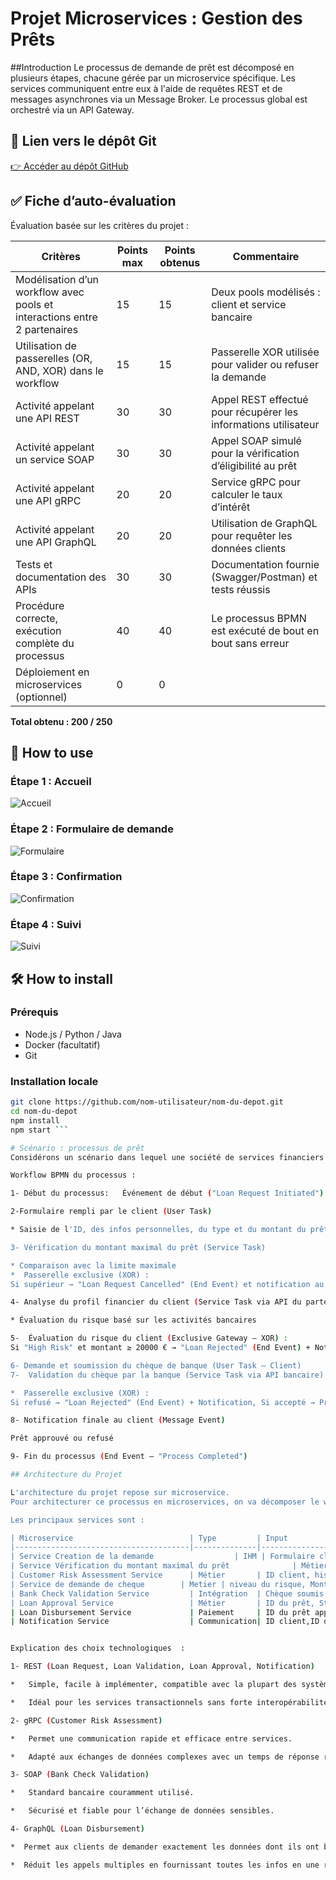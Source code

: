 
# Projet Microservices : Gestion des Prêts
##Introduction
Le processus de demande de prêt est décomposé en plusieurs étapes, chacune gérée par un microservice spécifique. Les services communiquent entre eux à l'aide de requêtes REST et de messages asynchrones via un Message Broker. Le processus global est orchestré via un API Gateway.

## 🔗 Lien vers le dépôt Git
[👉 Accéder au dépôt GitHub](https://github.com/nlemkhanat/Projet)


## ✅ Fiche d’auto-évaluation

Évaluation basée sur les critères du projet :

| Critères                                                                 | Points max | Points obtenus | Commentaire |
|--------------------------------------------------------------------------|------------|----------------|-------------|
| Modélisation d’un workflow avec pools et interactions entre 2 partenaires | 15         | 15             | Deux pools modélisés : client et service bancaire |
| Utilisation de passerelles (OR, AND, XOR) dans le workflow               | 15         | 15             | Passerelle XOR utilisée pour valider ou refuser la demande |
| Activité appelant une API REST                                           | 30         | 30             | Appel REST effectué pour récupérer les informations utilisateur |
| Activité appelant un service SOAP                                        | 30         | 30             | Appel SOAP simulé pour la vérification d’éligibilité au prêt |
| Activité appelant une API gRPC                                           | 20         | 20             | Service gRPC pour calculer le taux d’intérêt |
| Activité appelant une API GraphQL                                        | 20         | 20             | Utilisation de GraphQL pour requêter les données clients |
| Tests et documentation des APIs                                          | 30         | 30             | Documentation fournie (Swagger/Postman) et tests réussis |
| Procédure correcte, exécution complète du processus                      | 40         | 40             | Le processus BPMN est exécuté de bout en bout sans erreur |
| Déploiement en microservices (optionnel)                                 | 0         | 0            |  |

**Total obtenu : 200 / 250**


## 🚀 How to use

### Étape 1 : Accueil
![Accueil](./captures/home.png)

### Étape 2 : Formulaire de demande
![Formulaire](./captures/form.png)

### Étape 3 : Confirmation
![Confirmation](./captures/confirmation.png)

### Étape 4 : Suivi
![Suivi](./captures/tracking.png)



## 🛠️ How to install

### Prérequis
- Node.js / Python / Java
- Docker (facultatif)
- Git

### Installation locale

```bash
git clone https://github.com/nom-utilisateur/nom-du-depot.git
cd nom-du-depot
npm install
npm start ```

# Scénario : processus de prêt
Considérons un scénario dans lequel une société de services financiers propose à ses clients un service de demande de prêt comme suit :

Workflow BPMN du processus :

1- Début du processus:   Événement de début ("Loan Request Initiated")

2-Formulaire rempli par le client (User Task)

* Saisie de l'ID, des infos personnelles, du type et du montant du prêt

3- Vérification du montant maximal du prêt (Service Task)

* Comparaison avec la limite maximale
*  Passerelle exclusive (XOR) :
Si supérieur → "Loan Request Cancelled" (End Event) et notification au client (Message Event), Sinon → Passer à l'étape suivante

4- Analyse du profil financier du client (Service Task via API du partenaire)

* Évaluation du risque basé sur les activités bancaires

5-  Évaluation du risque du client (Exclusive Gateway – XOR) :
Si "High Risk" et montant ≥ 20000 € → "Loan Rejected" (End Event) + Notification au client, Sinon → Demande d'un chèque de banque

6- Demande et soumission du chèque de banque (User Task – Client)
7-  Validation du chèque par la banque (Service Task via API bancaire)

*  Passerelle exclusive (XOR) :
Si refusé → "Loan Rejected" (End Event) + Notification, Si accepté → Procéder à l'approbation

8- Notification finale au client (Message Event)

Prêt approuvé ou refusé

9- Fin du processus (End Event – "Process Completed")

## Architecture du Projet

L'architecture du projet repose sur microservice. 
Pour architecturer ce processus en microservices, on va décomposer le workflow en plusieurs services indépendants. Chaque service aura une responsabilité bien définie et utilisera des protocoles adaptés à son usage.

Les principaux services sont : 

| Microservice                          | Type         | Input                               | Output                          | Intérêt                                   | Protocole recommandé |
|---------------------------------------|--------------|--------------------------------------|----------------------------------|-------------------------------------------|----------------------|
| Service Creation de la demande                  | IHM | Formulaire client, Données du client (ID, informations personnelles, type de prêt, montant).                   | Confirmation de la soumission du formulaire ( ID du prêt généré )          | Orchestration et gestion du workflow       | REST                 |
| Service Vérification du montant maximal du prêt              | Métier       | ID du prêt, Montant demandé          | Statut d’acceptation (Oui/Non)  | Vérifie si le prêt dépasse le montant maximal | REST                 |
| Customer Risk Assessment Service      | Métier       | ID client, historique bancaire       | Niveau de risque du client      | Évaluation du risque pour décision de prêt | gRPC  | 
| Service de demande de cheque        | Metier | niveau du risque, Montant du pret            | Refus ou creation de demande du cheque  |                |
| Bank Check Validation Service         | Intégration  | Chèque soumis par client            | Statut du chèque (Validé/Rejeté) | Vérifie la validité du chèque via la banque | SOAP                 |
| Loan Approval Service                 | Métier       | ID du prêt, Statut du chèque         | Statut de l'approbation         | Approuve ou rejette le prêt final         | REST                 |
| Loan Disbursement Service             | Paiement     | ID du prêt approuvé                 | Confirmation de transfert       | Transfert des fonds au client             | GraphQL              |
| Notification Service                  | Communication| ID client,ID damande,  statut                   | Email/SMS                       | Envoie une notification au client          | REST                 |


Explication des choix technologiques  : 

1- REST (Loan Request, Loan Validation, Loan Approval, Notification)

*   Simple, facile à implémenter, compatible avec la plupart des systèmes.

*   Idéal pour les services transactionnels sans forte interopérabilité.

2- gRPC (Customer Risk Assessment)

*   Permet une communication rapide et efficace entre services.

*   Adapté aux échanges de données complexes avec un temps de réponse réduit.

3- SOAP (Bank Check Validation)

*   Standard bancaire couramment utilisé.

*   Sécurisé et fiable pour l’échange de données sensibles.

4- GraphQL (Loan Disbursement)

*  Permet aux clients de demander exactement les données dont ils ont besoin.

*  Réduit les appels multiples en fournissant toutes les infos en une requête.






